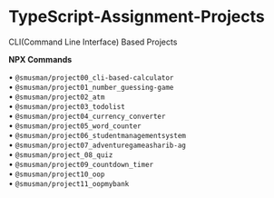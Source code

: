 # TypeScript-Assignment-Projects
CLI(Command Line Interface) Based Projects

**NPX Commands**

• `@smusman/project00_cli-based-calculator`<br>
• `@smusman/project01_number_guessing-game`<br> 
• `@smusman/project02_atm`<br> 
• `@smusman/project03_todolist`<br> 
• `@smusman/project04_currency_converter`<br> 
• `@smusman/project05_word_counter`<br> 
• `@smusman/project06_studentmanagementsystem`<br> 
• `@smusman/project07_adventuregameasharib-ag`<br>
• `@smusman/project_08_quiz`<br>
• `@smusman/project09_countdown_timer`<br>
• `@smusman/project10_oop`<br>
• `@smusman/project11_oopmybank`<br>

